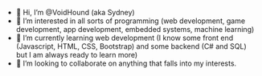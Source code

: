 - 👋 Hi, I’m @VoidHound (aka Sydney)
- 👀 I’m interested in all sorts of programming (web development, game development, app development, embedded systems, machine learning)
- 🌱 I’m currently learning web development (I know some front end (Javascript, HTML, CSS, Bootstrap) and some backend (C# and SQL) but I am always ready to learn more)
- 💞️ I’m looking to collaborate on anything that falls into my interests. 


<!---
VoidHound/VoidHound is a ✨ special ✨ repository because its `README.md` (this file) appears on your GitHub profile.
You can click the Preview link to take a look at your changes.
--->
